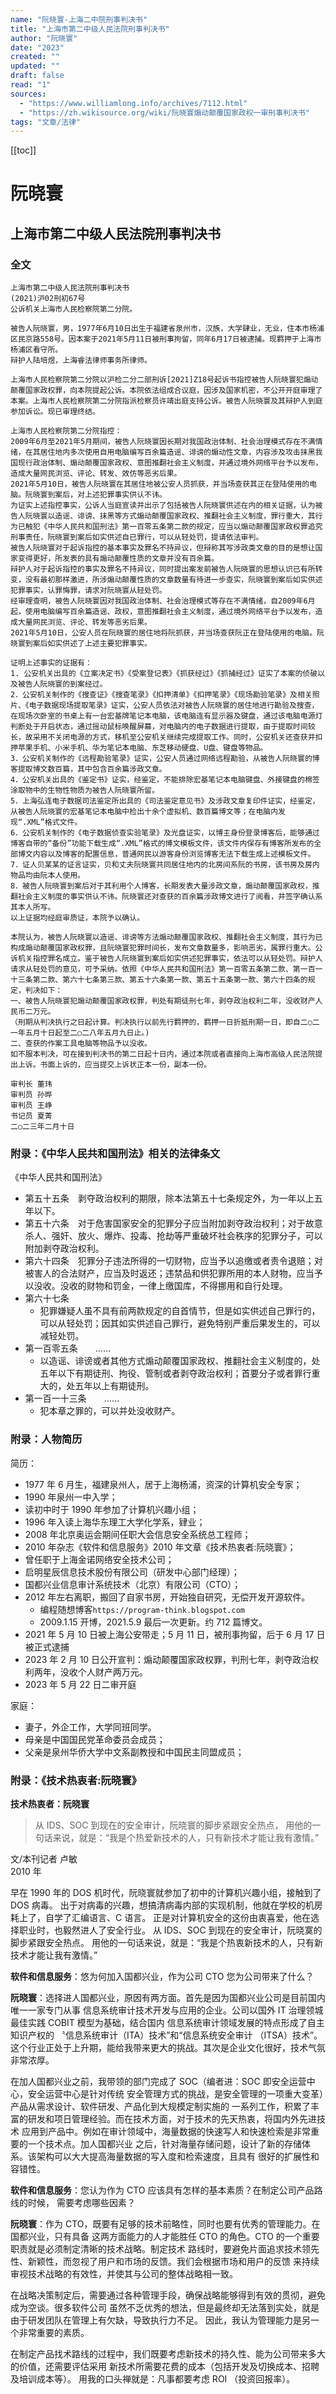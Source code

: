 ```yaml
---
name: "阮晓寰-上海二中院刑事判决书"
title: "上海市第二中级人民法院刑事判决书"
author: "阮晓寰"
date: "2023"
created: ""
updated: ""
draft: false
read: "1"
sources:
  - "https://www.williamlong.info/archives/7112.html"
  - "https://zh.wikisource.org/wiki/阮晓寰煽动颠覆国家政权一审刑事判决书"
tags: "文章/法律"
---
```


[[toc]]

# 阮晓寰

## 上海市第二中级人民法院刑事判决书

### 全文

```
上海市第二中级人民法院刑事判决书
(2021)沪02刑初67号
公诉机关上海市人民检察院第二分院。

被告人阮晓寰，男，1977年6月10日出生于福建省泉州市，汉族，大学肆业，无业，住本市杨浦区民京路558号。因本案于2021年5月11日被刑事拘留，同年6月17日被逮捕。现羁押于上海市杨浦区看守所。
辩护人陆培煜，上海睿法律师事务所律师。

上海市人民检察院第二分院以沪检二分二部刑诉[2021]Z18号起诉书指控被告人阮晓寰犯煽动颠覆国家政权罪，向本院提起公诉。本院依法组成合议庭，因涉及国家机密，不公开开庭审理了本案。上海市人民检察院第二分院指派检察员许靖出庭支持公诉。被告人阮晓寰及其辩护人到庭参加诉讼。现已审理终结。

上海市人民检察院第二分院指控：
2009年6月至2021年5月期间，被告人阮晓寰因长期对我国政治体制、社会治理模式存在不满情绪，在其居住地内多次使用自用电脑编写百余篇造谣、诽谤的煽动性文章，内容涉及攻击抹黑我国现行政治体制、煽动颠覆国家政权、意图推翻社会主义制度，并通过境外网络平台予以发布，造成大量网民浏览、评论、转发、效仿等恶劣后果。
2021年5月10日，被告人阮晓寰在其居住地被公安人员抓获，并当场查获其正在登陆使用的电脑。阮晓寰到案后，对上述犯罪事实供认不讳。
为证实上述指控事实，公诉人当庭宣读并出示了包括被告人阮晓寰供述在内的相关证据，认为被告人阮晓寰以造谣、诽谤、抹黑等方式煽动颠覆国家政权、推翻社会主义制度，罪行重大，其行为已触犯《中华人民共和国刑法》第一百零五条第二款的规定，应当以煽动颠覆国家政权罪追究刑事责任，阮晓寰到案后如实供述自已罪行，可以从轻处罚，提请依法审判。
被告人阮晓寰对于起诉指控的基本事实及罪名不持异议，但辩称其写涉政类文章的目的是想让国家变得更好，所发表的具有煽动颠覆性质的文章并没有百余篇。
辩护人对于起诉指控的事实及罪名不持异议，同时提出案发前被告人阮晓寰的思想认识已有所转变，没有最初那样激进，所涉煽动颠覆性质的文章数量有待进一步查实，阮晓寰到案后如实供述犯罪事实，认罪悔罪，请求对阮晓寰从轻处罚。
经审理查明，被告人阮晓寰因对我国政治体制、社会治理模式等存在不满情绪，自2009年6月起，使用电脑编写百余篇造谣、政权，意图推翻社会主义制度，通过境外网络平台予以发布，造成大量网民浏览、评论、转发等恶劣后果。
2021年5月10日，公安人员在阮晓寰的居住地将阮抓获，并当场查获阮正在登陆使用的电脑。阮晓寰到案后如实供述了上述主要犯罪事实。

证明上述事实的证据有：
1. 公安机关出具的《立案决定书》《受案登记表》《抓获经过》《抓捕经过》证实了本案的侦破以及被告人阮晓寰的到案经过。
2．公安机关制作的《搜查证》《搜查笔录》《扣押清单》《扣押笔录》《现场勘验笔录》及相关照片、《电子数据现场提取笔录》证实，公安人员依法对被告人阮晓寰的居住地进行勘验及搜查，在现场次卧室的书桌上有一台宏基牌笔记本电脑，该电脑连有显示器及键盘，通过该电脑电源灯判断处于开启状态，通过摇动鼠标唤醒屏幕，对电脑内的电子数据进行提取，由于提取时间较长，故采用不关闭电源的方式，移机至公安机关继续完成提取工作。同时，公安机关还查获并扣押苹果手机、小米手机、华为笔记本电脑、东芝移动硬盘、U盘、键盘等物品。
3．公安机关制作的《远程勘验笔录》证实，公安人员通过网络远程勘验，从被告人阮晓寰的博客提取博文数百篇，其中包含百余篇涉政文章。
4．公安机关出具的《鉴定书》证实，经鉴定，不能排除宏基笔记本电脑键盘、外接键盘的棉签涂取物中的生物性物质为被告人阮晓寰所留。
5．上海弘连电子数据司法鉴定所出具的《司法鉴定意见书》及涉政文章复印件证实，经鉴定，从被告人阮晓寰的宏基笔记本电脑中检出十余个虚拟机、数百篇博文等；在电脑内发现“.XML”格式文件。
6．公安机关制作的《电子数据侦查实验笔录》及光盘证实，以博主身份登录博客后，能够通过博客自带的“备份”功能下载生成“.XML”格式的博文模板文件，该文件内保存有博客所发布的全部博文内容以及博客的配置信息，普通网民以游客身份浏览博客无法下载生成上述模板文件。
7．证人贝某某的证言证实，贝和丈夫阮晓寰共同居住地内的北房间系阮的书房，该书房及房内物品均由阮本人使用。
8．被告人阮晓寰到案后对于其利用个人博客，长期发表大量涉政文章，煽动颠覆国家政权，推翻社会主义制度的事实供认不讳。阮晓寰还对查获的百余篇涉政博文进行了阅看，并签字确认系其本人所写。
以上证据均经庭审质证，本院予以确认。

本院认为，被告人阮晓寰以造谣、诽谤等方法煽动颠覆国家政权、推翻社会主义制度，其行为已构成煽动颠覆国家政权罪，且阮晓寰犯罪时间长，发布文章数量多，影响恶劣，属罪行重大。公诉机关指控罪名成立。鉴于被告人阮晓寰到案后如实供述犯罪事实，依法可以从轻处罚。辩护人请求从轻处罚的意见，可予采纳。依照《中华人民共和国刑法》第一百零五条第二款、第一百一十三条第二款、第六十七条第三款、第五十六条第一款、第五十五条第一款、第六十四条的规定，判决如下：
一、被告人阮晓寰犯煽动颠覆国家政权罪，判处有期徒刑七年，剥夺政治权利二年，没收财产人民币二万元。
（刑期从判决执行之日起计算。判决执行以前先行羁押的，羁押一日折抵刑期一日，即自二○二一年五月十日起至二○二八年五月九日止。)
二、查获的作案工具电脑等物品予以没收。
如不服本判决，可在接到判决书的第二日起十日内，通过本院或者直接向上海市高级人民法院提出上诉。书面上诉的，应当提交上诉状正本一份，副本一份。

审判长 董玮
审判员 孙晔
审判员 王峥
书记员 夏菁
二○二三年二月十日
```

### 附录：《中华人民共和国刑法》相关的法律条文

《中华人民共和国刑法》

- 第五十五条　剥夺政治权利的期限，除本法第五十七条规定外，为一年以上五年以下。
- 第五十六条　对于危害国家安全的犯罪分子应当附加剥夺政治权利；对于故意杀人、强奸、放火、爆炸、投毒、抢劫等严重破坏社会秩序的犯罪分子，可以附加剥夺政治权利。
- 第六十四条　犯罪分子违法所得的一切财物，应当予以追缴或者责令退赔；对被害人的合法财产，应当及时返还；违禁品和供犯罪所用的本人财物，应当予以没收。没收的财物和罚金，一律上缴国库，不得挪用和自行处理。
- 第六十七条
  - 犯罪嫌疑人虽不具有前两款规定的自首情节，但是如实供述自己罪行的，可以从轻处罚；因其如实供述自己罪行，避免特别严重后果发生的，可以减轻处罚。
- 第一百零五条　　……
  - 以造谣、诽谤或者其他方式煽动颠覆国家政权、推翻社会主义制度的，处五年以下有期徒刑、拘役、管制或者剥夺政治权利；首要分子或者罪行重大的，处五年以上有期徒刑。
- 第一百一十三条　　……
  - 犯本章之罪的，可以并处没收财产。

### 附录：人物简历

简历：

- 1977 年 6 月生，福建泉州人，居于上海杨浦，资深的计算机安全专家；
- 1990 年泉州一中入学；
- 读初中时于 1990 年参加了计算机兴趣小组；
- 1996 年入读上海华东理工大学化学系，肄业；
- 2008 年北京奥运会期间任职大会信息安全系统总工程师；
- 2010 年杂志《软件和信息服务》2010 年文章《技术热衷者:阮晓寰》；
- 曾任职于上海金诺网络安全技术公司；
- 启明星辰信息技术股份有限公司（研发中心部门经理）；
- 国都兴业信息审计系统技术（北京）有限公司（CTO）；
- 2012 年左右离职，搬回了自家书房，开始独自研究，无偿开发开源软件。
  - 编程随想博客`https://program-think.blogspot.com`
  - 2009.1.15 开博，2021.5.9 最后一次更新。约 712 篇博文。
- 2021 年 5 月 10 日被上海公安带走；5 月 11 日，被刑事拘留，后于 6 月 17 日被正式逮捕
- 2023 年 2 月 10 日公开宣判：煽动颠覆国家政权罪，判刑七年，剥夺政治权利两年，没收个人财产两万元。
- 2023 年 5 月 22 日二审开庭

家庭：

- 妻子，外企工作，大学同班同学。
- 母亲是中国国民党革命委员会成员；
- 父亲是泉州华侨大学中文系副教授和中国民主同盟成员；

### 附录：《技术热衷者:阮晓寰》

**技术热衷者：阮晓寰**

> 从 IDS、SOC 到现在的安全审计，阮晓寰的脚步紧跟安全热点，
> 用他的一句话来说，就是：“我是个热爱新技术的人，只有新技术才能让我有激情。”

文/本刊记者 卢敏  
2010 年

早在 1990 年的 DOS 机时代，阮晓寰就参加了初中的计算机兴趣小组，接触到了 DOS 病毒。
出于对病毒的兴趣，想搞清病毒内部的实现机制，他就在学校的机房耗上了，自学了汇编语言、C 语言。
正是对计算机安全的这份由衷喜爱，他在选择职业时，也毅然进人了安全行业。
从 IDS、SOC 到现在的安全审计，阮晓寞的脚步紧跟安全热点。
用他的一句话来说，就是：“我是个热衷新技术的人，只有新技术才能让我有激情。”

**软件和信息服务**：悠为何加入国都兴业，作为公司 CTO 您为公司带来了什么？

**阮晓寰**：选择进人国都兴业，原因有两方面。首先是因为国都兴业公司是目前国内唯一一家专门从事
信息系统审计技术开发与应用的企业。公司以国外 IT 治理领城最佳实践 COBIT 模型为基础，结合国内
信息系统审计领域发展的特点形成了自主知识产权的 〝信息系统审计（ITA）技术”和“信息系统安全审计
（ITSA）技术”。这个行业正处于上升期，能给我带来更大的挑战。其次是企业文化很好，技术气氛非常浓厚。

在加人国都兴业之前，我带领的部门完成了 SOC（编者进：SOC 即安全运营中心，安全运营中心是针对传统
安全管理方式的挑战，是安全管理的一项重大变革）产品从需求设计、软件研发、产品化到大规模定制实施的
一系列工作，积累了丰富的研发和项日管理经验。而在技术方面，对于技术的先天热衷，将国内外先进技术
应用到产品中。例如在审计领域中，海量数据的快速写人和快速检索是非常重要的一个技术点。加人国都兴业
之后，针对海量存储问题，设计了新的存储体系。该架构可以大大提高海量数据的写入度和检索速度，且具有
很好的扩展性和容错性。

**软件和信息服务**：您认为作为 CTO 应该具有怎样的基本素质？在制定公司产品路线的时候，
需要考虑哪些因素？

**阮晓寰**：作为 CTO，既要有足够的技术前略性，同时也要有优秀的管理能力。在国都兴业，只有具备
这两方面能力的人才能胜任 CTO 的角色。CTO 的一个重要职责就是必须制定清晰的技术战略。制定技术
路线时，要避免片面追求技术领先性、新颖性，而忽视了用户和市场的反馈。我们会根据市场和用户的反馈
来持续审视技术战略的有效性，并使其与公司的整体战略相一致。

在战略决策制定后，需要通过各种管理手段，确保战略能够得到有效的贯彻，避免成为空谈。很多软件公司
虽然不乏优秀的想法，但是最终却无法落到实处，就是由于研发团队在管理上有欠缺，导致执行力不足。
因此，我认为管理能力是另一个非常重要的素质。

在制定产品找术路线的过程中，我们既要考虑新技术的持久性、能为公司带来多大的价值，还需要评估采用
新技术所需要花费的成本（包括开发及切换成本、招聘及培训成本等）。
用我的口头禅就是：凡事都要考虑 ROI （投资回报率）。
